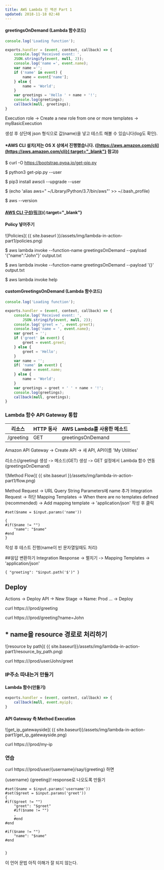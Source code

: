```yaml
---
title: AWS Lambda 인 액션 Part 1
updated: 2018-11-18 02:48
---
```


#### greetingsOnDemand (Lambda 함수코드)
```javascript
console.log('Loading function');

exports.handler = (event, context, callback) => {
    console.log('Received event: ',
    JSON.stringify(event, null, 2));
    console.log('name =', event.name);
    var name ='';
    if ('name' in event) {
        name = event['name'];
    } else {
        name = 'World';
    }
    var greetings = 'Hello ' + name + '!';
    console.log(greetings);
    callback(null, greetings);
}
```

Execution role -> Create a new role from one or more templates -> myBasicExecution

생성 후 상단에 json 형식으로 값(name)을 넣고 테스트 해볼 수 있습니다(log도 확인).
<div class="divider"></div>

#### *AWS CLI 설치(저는 OS X 상에서 진행했습니다. ([https://aws.amazon.com/cli](https://aws.amazon.com/cli){:target="_blank"} 참고))

$ curl -O https://bootstrap.pypa.io/get-pip.py

$ python3 get-pip.py --user

$ pip3 install awscli --upgrade --user

$ (echo 'alias aws=" ~/Library/Python/3.7/bin/aws"' >> ~/.bash_profile)

$ aws --version
<div class="divider"></div>

#### [AWS CLI 구성(링크)](https://docs.aws.amazon.com/ko_kr/cli/latest/userguide/cli-chap-getting-started.html?shortFooter=true){:target="_blank"}


#### Policy 넣어주기
![Policies]( {{ site.baseurl }}/assets/img/lambda-in-action-part1/policies.png)

$ aws lambda invoke --function-name greetingsOnDemand --payload '{"name":"John"}' output.txt

$ aws lambda invoke --function-name greetingsOnDemand --payload '{}' output.txt

$ aws lambda invoke help


#### customGreetingsOnDemand (Lambda 함수코드)
```javascript
console.log('Loading function');

exports.handler = (event, context, callback) => {
    console.log('Received event: ',
        JSON.stringify(event, null, 2));
    console.log('greet = ', event.greet);
    console.log('name = ', event.name);
    var greet = '';
    if ('greet' in event) {
        greet = event.greet;
    } else {
        greet = 'Hello';
    }
    var name = '';
    if( 'name' in event) {
        name = event.name;
    } else {
        name = 'World';
    }
    var greetings = greet + ' ' + name + '!';
    console.log(greetings);
    callback(null, greetings);
}
```

### Lambda 함수 API Gateway 통합 

| 리소스          | HTTP 동사      | AWS Lambda를 사용한 메소드   |
| ------------- |-------------| -----              |
| /greeting      | GET| greetingsOnDemand |

Amazon API Gateway -> Create API -> 새 API, API이름 'My Utilities'

리소스(/greeting) 생성 -> 메소드(GET) 생성 -> GET 설정에서 Lambda 함수 연동(greetingsOnDemand)

![Method Flow]( {{ site.baseurl }}/assets/img/lambda-in-action-part1/flow.png)

Method Request -> URL Query String Parameters에 name 추가
Integration Request -> 하단 Mapping Templates -> When there are no templates defined (recommended) ->
Add mapping template -> 'application/json' 작성 후 클릭
```
#set($name = $input.params('name'))

{
#if($name != "")
    "name": "$name"
#end
}
```
작성 후 테스트 진행(name이 빈 문자열일때도 처리)


##응답 변환하기
Integration Response -> 펼치기 -> Mapping Templates -> 'application/json'

```
{ "greeting": "$input.path('$')" }
```

## Deploy

Actions -> Deploy API -> New Stage -> Name: Prod ... -> Deploy

curl https://<my endpoint>/prod/greeting

curl https://<my endpoint>/prod/greeting?name=John


## * name을 resource 경로로 처리하기

![resource by path]( {{ site.baseurl}}/assets/img/lambda-in-action-part1/resource_by_path.png)

curl https://<my endpoint>/prod/user/John/greet

<div class="divider"></div>

### IP주소 따내는거 만들기

#### Lambda 함수(만들기)

```javascript
exports.handler = (event, context, callback) => {
    callback(null, event.myip);
}
```

#### API Gateway 측 Method Execution

![get_ip_gatewayside]( {{ site.baseurl}}/assets/img/lambda-in-action-part1/get_ip_gatewayside.png)


curl https://<my endpoint>/prod/my-ip

<div class="divider"></div>

### 연습

curl https://<my endpoint>/prod/user/{username}/say/{greeting} 하면

{username} {greeting}! response로 나오도록 만들기

```
#set($name = $input.params('username'))
#set($greet = $input.params('greet'))
{
#if($greet != "")
    "greet": "$greet"
    #if($name != "")
    ,
    #end
#end

#if($name != "")
    "name": "$name"
#end


}
```

이 언어 문법 아직 이해가 잘 되지 않는다.
